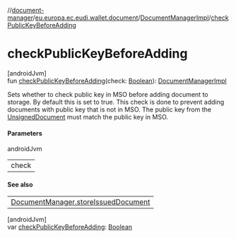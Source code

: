 //[document-manager](../../../index.md)/[eu.europa.ec.eudi.wallet.document](../index.md)/[DocumentManagerImpl](index.md)/[checkPublicKeyBeforeAdding](check-public-key-before-adding.md)

# checkPublicKeyBeforeAdding

[androidJvm]\
fun [checkPublicKeyBeforeAdding](check-public-key-before-adding.md)(check: [Boolean](https://kotlinlang.org/api/latest/jvm/stdlib/kotlin/-boolean/index.html)): [DocumentManagerImpl](index.md)

Sets whether to check public key in MSO before adding document to storage. By default this is set to
true. This check is done to prevent adding documents with public key that is not in MSO. The public
key from the [UnsignedDocument](../-unsigned-document/index.md) must match the public key in MSO.

#### Parameters

androidJvm

| |
|---|
| check |

#### See also

|                                                                                      |
|--------------------------------------------------------------------------------------|
| [DocumentManager.storeIssuedDocument](../-document-manager/store-issued-document.md) |

[androidJvm]\
var [checkPublicKeyBeforeAdding](check-public-key-before-adding.md): [Boolean](https://kotlinlang.org/api/latest/jvm/stdlib/kotlin/-boolean/index.html)
